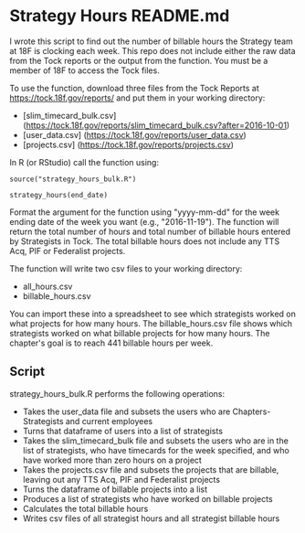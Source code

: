 # Strategy Hours README.md
I wrote this script to find out the number of billable hours the Strategy team at 18F is clocking each week. This repo does not include either the raw data from the Tock reports or the output from the function. You must be a member of 18F to access the Tock files. 

To use the function, download three files from the Tock Reports at https://tock.18f.gov/reports/ and put them in your working directory: 
- [slim_timecard_bulk.csv] (https://tock.18f.gov/reports/slim_timecard_bulk.csv?after=2016-10-01)
- [user_data.csv] (https://tock.18f.gov/reports/user_data.csv)
- [projects.csv] (https://tock.18f.gov/reports/projects.csv)

In R (or RStudio) call the function using: 

<code>source("strategy_hours_bulk.R")</code>

<code>strategy_hours(end_date)</code>

Format the argument for the function using "yyyy-mm-dd" for the week ending date of the week you want (e.g., "2016-11-19"). The function will return the total number of hours and total number of billable hours entered by Strategists in Tock. The total billable hours does not include any TTS Acq, PIF or Federalist projects. 

The function will write two csv files to your working directory:   
- all_hours.csv
- billable_hours.csv

You can import these into a spreadsheet to see which strategists worked on what projects for how many hours. The billable_hours.csv file shows which strategists worked on what billable projects for how many hours. The chapter's goal is to reach 441 billable hours per week.  

## Script
strategy_hours_bulk.R performs the following operations:
- Takes the user_data file and subsets the users who are Chapters-Strategists and current employees
- Turns that dataframe of users into a list of strategists
- Takes the slim_timecard_bulk file and subsets the users who are in the list of strategists, who have timecards for the week specified, and who have worked more than zero hours on a project
- Takes the projects.csv file and subsets the projects that are billable, leaving out any TTS Acq, PIF and Federalist projects
- Turns the dataframe of billable projects into a list 
- Produces a list of strategists who have worked on billable projects
- Calculates the total billable hours
- Writes csv files of all strategist hours and all strategist billable hours

